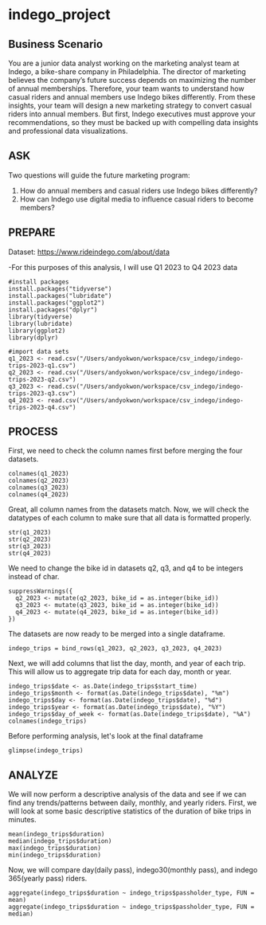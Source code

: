 # indego_project

## Business Scenario
You are a junior data analyst working on the marketing analyst team at Indego, a bike-share
company in Philadelphia. The director of marketing believes the company’s future success
depends on maximizing the number of annual memberships. Therefore, your team wants to
understand how casual riders and annual members use Indego bikes differently. From these
insights, your team will design a new marketing strategy to convert casual riders into annual
members. But first, Indego executives must approve your recommendations, so they must be
backed up with compelling data insights and professional data visualizations.

## ASK
Two questions will guide the future marketing program:

1. How do annual members and casual riders use Indego bikes differently?
2. How can Indego use digital media to influence casual riders to become members?

## PREPARE

Dataset: https://www.rideindego.com/about/data

  -For this purposes of this analysis, I will use Q1 2023 to Q4 2023 data

```{r}  
#install packages
install.packages("tidyverse")
install.packages("lubridate")
install.packages("ggplot2")
install.packages("dplyr")
library(tidyverse)
library(lubridate)
library(ggplot2)
library(dplyr)
```

```{r}
#import data sets
q1_2023 <- read.csv("/Users/andyokwon/workspace/csv_indego/indego-trips-2023-q1.csv")
q2_2023 <- read.csv("/Users/andyokwon/workspace/csv_indego/indego-trips-2023-q2.csv")
q3_2023 <- read.csv("/Users/andyokwon/workspace/csv_indego/indego-trips-2023-q3.csv")
q4_2023 <- read.csv("/Users/andyokwon/workspace/csv_indego/indego-trips-2023-q4.csv")
```

## PROCESS
First, we need to check the column names first before merging the four datasets. 
```{r}
colnames(q1_2023)
colnames(q2_2023)
colnames(q3_2023)
colnames(q4_2023)
```

Great, all column names from the datasets match. Now, we will check the datatypes of each column to make sure that all data is formatted properly. 
```{r}
str(q1_2023)
str(q2_2023)
str(q3_2023)
str(q4_2023)
```

We need to change the bike id in datasets q2, q3, and q4 to be integers instead of char.
```{r}
suppressWarnings({
  q2_2023 <- mutate(q2_2023, bike_id = as.integer(bike_id))
  q3_2023 <- mutate(q3_2023, bike_id = as.integer(bike_id))
  q4_2023 <- mutate(q4_2023, bike_id = as.integer(bike_id))
})
```

The datasets are now ready to be merged into a single dataframe.
```{r}
indego_trips = bind_rows(q1_2023, q2_2023, q3_2023, q4_2023)
```

Next, we will add columns that list the day, month, and year of each trip. This will allow us to aggregate trip data for each day, month or year.
```{r}
indego_trips$date <- as.Date(indego_trips$start_time)
indego_trips$month <- format(as.Date(indego_trips$date), "%m")
indego_trips$day <- format(as.Date(indego_trips$date), "%d")
indego_trips$year <- format(as.Date(indego_trips$date), "%Y")
indego_trips$day_of_week <- format(as.Date(indego_trips$date), "%A")
colnames(indego_trips)
```

Before performing analysis, let's look at the final dataframe
```{r}
glimpse(indego_trips)
```

## ANALYZE
We will now perform a descriptive analysis of the data and see if we can find
any trends/patterns between daily, monthly, and yearly riders. First, we will look at some basic descriptive statistics of the duration of bike trips in minutes.
```{r}
mean(indego_trips$duration)
median(indego_trips$duration)
max(indego_trips$duration)
min(indego_trips$duration)
```

Now, we will compare day(daily pass), indego30(monthly pass), and indego 365(yearly pass) riders. 
```{r}
aggregate(indego_trips$duration ~ indego_trips$passholder_type, FUN = mean)
aggregate(indego_trips$duration ~ indego_trips$passholder_type, FUN = median)
```

